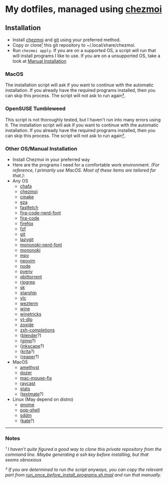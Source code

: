 # My dotfiles, managed using [chezmoi](https://chezmoi.io/)

## Installation
- Install [chezmoi](https://chezmoi.io/) and [git](https://git-scm.com/) using your preferred method.
- Copy or clone[¹](#note1) this git repository to ~/.local/share/chezmoi.
- Run `chezmoi apply`. If you are on a supported OS, a script will run
that will install programs I like to use. If you are on a unsupported OS,
take a look at [Manual Installation](#other-osmanual-installation)

### MacOS
The installation script will ask if you want to continue with the automatic installation.
If you already have the required programs installed, then you can skip this process.
The script will not ask to run again[²](#note2).

### OpenSUSE Tumbleweed
This script is not thoroughly tested, but I haven't run into many errors using it.
The installation script will ask if you want to continue with the automatic installation.
If you already have the required programs installed, then you can skip this process.
The script will not ask to run again[²](#note2).

### Other OS/Manual Installation
- Install Chezmoi in your preferred way
- Here are the programs I need for a comfortable work environment. *(For reference,
I primarily use MacOS. Most of these items are tailored for that.)*:
- Any OS
    - [chafa](https://hpjansson.org/chafa/)
    - [chezmoi](https://chezmoi.io/)
    - [cmake](https://cmake.org/)
    - [eza](https://eza.rocks)
    - [fastfetch](https://github.com/fastfetch-cli/fastfetch)
    - [fira-code-nerd-font](https://www.nerdfonts.com/)
    - [fira-code](https://github.com/tonsky/FiraCode)
    - [firefox](https://www.mozilla.org/en-US/firefox/)
    - [fzf](https://github.com/junegunn/fzf)
    - [git](https://git-scm.com/)
    - [lazygit](https://github.com/jesseduffield/lazygit)
    - [mononoki-nerd-font](https://www.nerdfonts.com/)
    - [mononoki](http://madmalik.github.io/mononoki/)
    - [mpv](https://mpv.io/)
    - [neovim](https://neovim.io/)
    - [node](https://nodejs.org/en)
    - [pyenv](https://github.com/pyenv/pyenv)
    - [qbittorrent](https://github.com/qbittorrent/qBittorrent)
    - [ripgrep](https://github.com/BurntSushi/ripgrep)
    - [sk](https://github.com/lotabout/skim)
    - [starship](https://starship.rs/)
    - [vlc](http://www.videolan.org/vlc/)
    - [wezterm](https://wezfurlong.org/wezterm/)
    - [wine](https://www.winehq.org/)
    - [winetricks](https://github.com/Winetricks/winetricks)
    - [yt-dlp](https://github.com/yt-dlp/yt-dlp)
    - [zoxide](https://github.com/ajeetdsouza/zoxide)
    - [zsh-completions](https://github.com/zsh-users/zsh-completions)
    - ([blender](https://www.blender.org/)?)
    - ([gimp](https://www.gimp.org/)?)
    - ([inkscape](https://inkscape.org/)?)
    - ([krita](https://krita.org/)?)
    - ([reaper](https://www.reaper.fm/)?)
- MacOS
    - [amethyst](https://ianyh.com/amethyst/)
    - [dozer](https://github.com/Mortennn/Dozer)
    - [mac-mouse-fix](https://mousefix.org/)
    - [raycast](https://www.raycast.com/)
    - [stats](https://github.com/exelban/stats)
    - ([textmate](https://macromates.com/)?)
- Linux (May depend on distro)
    - [gnome](https://www.gnome.org/)
    - [pop-shell](https://github.com/pop-os/shell)
    - [sddm](https://github.com/sddm/sddm)
    - ([kate](https://kate-editor.org/)?)

---

### Notes
*<a name="note1">¹</a> I haven't quite figured a good way to clone this private repository from the command line.
Maybe generating a ssh key before installing, but that seems obnoxious*

*<a name="note2">²</a> If you are determined to run the script anyways, you can copy the relevant part from
[run_once_before_install_programs.sh.tmpl](./.chezmoiscripts/run_once_before_install_programs.sh.tmpl) and run
that manually.*
